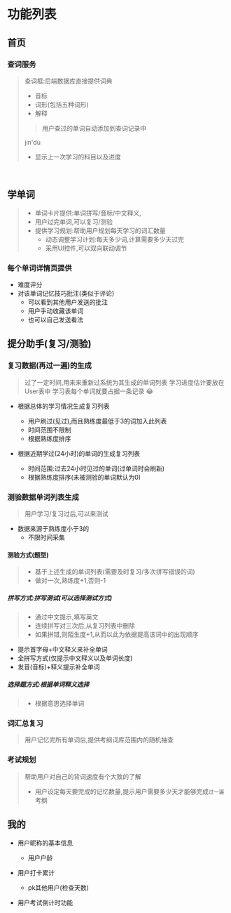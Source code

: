 # 功能列表

## 首页

### 查词服务

> 查词框:后端数据库直接提供词典
>
> - 音标
> - 词形(包括五种词形)
> - 解释
>
> >  用户查过的单词自动添加到查词记录中
>
> jin'du
>
> - 显示上一次学习的科目以及进度
>
>   

​	

## 学单词

> - 单词卡片提供:单词拼写/音标/中文释义,
> - 用户过完单词,可以复习/测验
> - 提供学习规划:帮助用户规划每天学习的词汇数量
>   - 动态调整学习计划:每天多少词,计算需要多少天过完
>   - 采用UI控件,可以双向联动调节

### 每个单词详情页提供

- 难度评分
- 对该单词记忆技巧批注(类似于评论)
  - 可以看到其他用户发送的批注
  - 用户手动收藏该单词
  - 也可以自己发送看法

## 提分助手(复习/测验)

### 复习数据(再过一遍)的生成

> 过了一定时间,用来来重新过系统为其生成的单词列表
>学习进度估计要放在User表中
>学习表每个单词就要占据一条记录
😂
- 根据总体的学习情况生成复习列表
  - 用户刷过(见过),而且熟练度最低于3的词加入此列表
  - 时间范围不限制
  - 根据熟练度排序

- 根据近期学过(24小时)的单词的生成复习列表

  - 时间范围:过去24小时见过的单词(过单词时会刷新)
  - 根据熟练度排序(未被测验的单词默认为0)

### 测验数据单词列表生成

> 用户学习/复习过后,可以来测试

- 数据来源于熟练度小于3的
  - 不限时间采集


#### 	测验方式(题型)

> - 基于上述生成的单词列表(需要及时复习/多次拼写错误的词)
> - 做对一次,熟练度+1,否则-1

##### 拼写方式:拼写测试(可以选择测试方式)

> - 通过中文提示,填写英文
> - 连续拼写对三次后,从复习列表中删除
> - 如果拼错,则陌生度+1,从而以此为依据提高该词中的出现顺序

- 提示首字母+中文释义来补全单词
- 全拼写方式(仅提示中文释义以及单词长度)
- 发音(音标)+释义提示补全单词

##### 选择题方式:根据单词释义选择

> - 根据意思选择单词

### 词汇总复习

> 用户记忆完所有单词后,提供考纲词库范围内的随机抽查

### 考试规划

> 帮助用户对自己的背词速度有个大致的了解
>
> - 用户设定每天要完成的记忆数量,提示用户需要多少天才能够完成`过一遍`考纲	

## 我的

- 用户昵称的基本信息

  - 用户户龄

- 用户打卡累计

  - pk其他用户(检查天数)

- 用户考试倒计时功能

  





